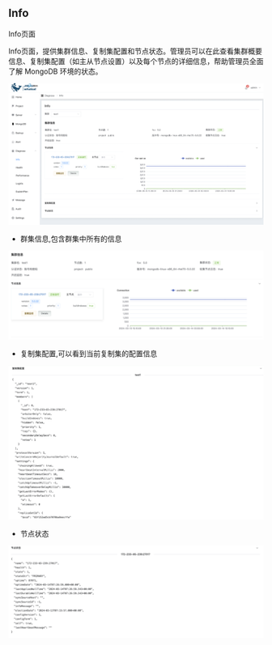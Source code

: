 ## Info

Info页面

Info页面，提供集群信息、复制集配置和节点状态。管理员可以在此查看集群概要信息、复制集配置（如主从节点设置）以及每个节点的详细信息，帮助管理员全面了解 MongoDB 环境的状态。



![1](../../../../images/whalealPlatformImages/info.png)

* 群集信息,包含群集中所有的信息

![1](../../../../images/whalealPlatformImages/info1.png)

* 复制集配置,可以看到当前复制集的配置信息

![1](../../../../images/whalealPlatformImages/info2.png)

* 节点状态

![1](../../../../images/whalealPlatformImages/info3.png)